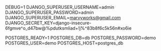 DEBUG=1
DJANGO_SUPERUSER_USERNAME=admin
DJANGO_SUPERUSER_PASSWORD=admin
DJANGO_SUPERUSER_EMAIL=marvyworks@gmail.com
DJANGO_SECRET_KEY=django-insecure-6fgmve^o_d47bw@%pdutksmliad+!j%^83b8f6c5k56n#xo6ie

POSTGRES_READY=1
POSTGRES_DB=db
POSTGRES_PASSWORD=demo
POSTGRES_USER=demo
POSTGRES_HOST=postgres_db
